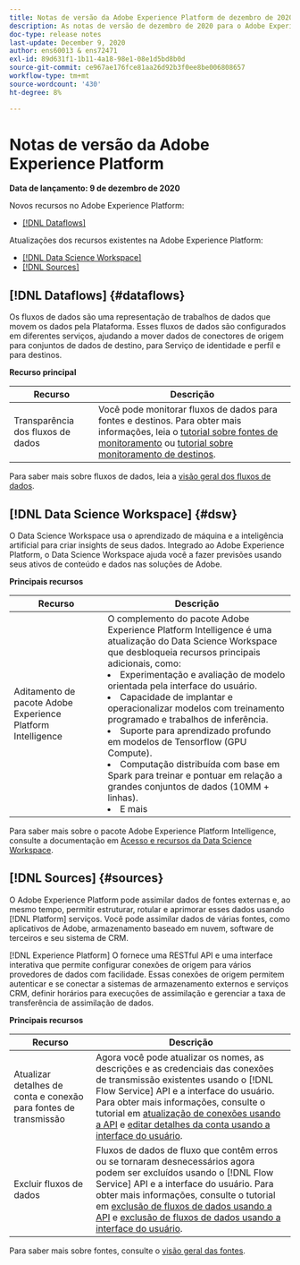 ```yaml
---
title: Notas de versão da Adobe Experience Platform de dezembro de 2020
description: As notas de versão de dezembro de 2020 para o Adobe Experience Platform.
doc-type: release notes
last-update: December 9, 2020
author: ens60013 & ens72471
exl-id: 89d631f1-1b11-4a18-98e1-08e1d5bd8b0d
source-git-commit: ce967ae176fce81aa26d92b3f0ee8be006808657
workflow-type: tm+mt
source-wordcount: '430'
ht-degree: 8%

---
```


# Notas de versão da Adobe Experience Platform

**Data de lançamento: 9 de dezembro de 2020**

Novos recursos no Adobe Experience Platform:

- [[!DNL Dataflows]](#dataflows)

Atualizações dos recursos existentes na Adobe Experience Platform:

- [[!DNL Data Science Workspace]](#dsw)
- [[!DNL Sources]](#sources)

## [!DNL Dataflows] {#dataflows}

Os fluxos de dados são uma representação de trabalhos de dados que movem os dados pela Plataforma. Esses fluxos de dados são configurados em diferentes serviços, ajudando a mover dados de conectores de origem para conjuntos de dados de destino, para Serviço de identidade e perfil e para destinos.

**Recurso principal**

| Recurso | Descrição |
| ------- | ----------- |
| Transparência dos fluxos de dados | Você pode monitorar fluxos de dados para fontes e destinos. Para obter mais informações, leia o [tutorial sobre fontes de monitoramento](../../dataflows/ui/monitor-sources.md) ou [tutorial sobre monitoramento de destinos](../../dataflows/ui/monitor-destinations.md). |

Para saber mais sobre fluxos de dados, leia a [visão geral dos fluxos de dados](../../dataflows/home.md).

## [!DNL Data Science Workspace] {#dsw}

O Data Science Workspace usa o aprendizado de máquina e a inteligência artificial para criar insights de seus dados. Integrado ao Adobe Experience Platform, o Data Science Workspace ajuda você a fazer previsões usando seus ativos de conteúdo e dados nas soluções de Adobe.

**Principais recursos**

| Recurso | Descrição |
| --- | ---|
| Aditamento de pacote Adobe Experience Platform Intelligence | O complemento do pacote Adobe Experience Platform Intelligence é uma atualização do Data Science Workspace que desbloqueia recursos principais adicionais, como: <li> Experimentação e avaliação de modelo orientada pela interface do usuário.</li><li> Capacidade de implantar e operacionalizar modelos com treinamento programado e trabalhos de inferência.</li><li> Suporte para aprendizado profundo em modelos de Tensorflow (GPU Compute).</li><li> Computação distribuída com base em Spark para treinar e pontuar em relação a grandes conjuntos de dados (10MM + linhas).</li><li>E mais</li> |

Para saber mais sobre o pacote Adobe Experience Platform Intelligence, consulte a documentação em [Acesso e recursos da Data Science Workspace](../../data-science-workspace/access-features-dsw.md).

## [!DNL Sources] {#sources}

O Adobe Experience Platform pode assimilar dados de fontes externas e, ao mesmo tempo, permitir estruturar, rotular e aprimorar esses dados usando [!DNL Platform] serviços. Você pode assimilar dados de várias fontes, como aplicativos de Adobe, armazenamento baseado em nuvem, software de terceiros e seu sistema de CRM.

[!DNL Experience Platform] O fornece uma RESTful API e uma interface interativa que permite configurar conexões de origem para vários provedores de dados com facilidade. Essas conexões de origem permitem autenticar e se conectar a sistemas de armazenamento externos e serviços CRM, definir horários para execuções de assimilação e gerenciar a taxa de transferência de assimilação de dados.

**Principais recursos**

| Recurso | Descrição |
| ------- | ----------- |
| Atualizar detalhes de conta e conexão para fontes de transmissão | Agora você pode atualizar os nomes, as descrições e as credenciais das conexões de transmissão existentes usando o [!DNL Flow Service] API e a interface do usuário. Para obter mais informações, consulte o tutorial em [atualização de conexões usando a API](../../sources/tutorials/api/update.md) e [editar detalhes da conta usando a interface do usuário](../../sources/tutorials/ui/monitor.md). |
| Excluir fluxos de dados | Fluxos de dados de fluxo que contêm erros ou se tornaram desnecessários agora podem ser excluídos usando o [!DNL Flow Service] API e a interface do usuário. Para obter mais informações, consulte o tutorial em [exclusão de fluxos de dados usando a API](../../sources/tutorials/api/delete-dataflows.md) e [exclusão de fluxos de dados usando a interface do usuário](../../sources/tutorials/ui/delete.md). |

Para saber mais sobre fontes, consulte o [visão geral das fontes](../../sources/home.md).
